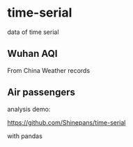 # time-serial

data of time serial

## Wuhan AQI

From China Weather records

## Air passengers

analysis demo:

https://github.com/Shinepans/time-serial

with pandas


